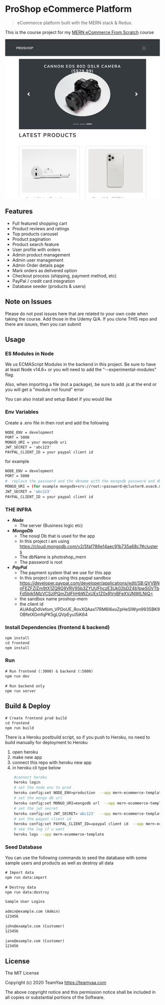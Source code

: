 # ProShop eCommerce Platform

> eCommerce platform built with the MERN stack & Redux.

This is the course project for my [MERN eCommerce From Scratch](https://www.udemy.com/course/mern-ecommerce) course

![screenshot](./readme_photos/app-page.png)

## Features

- Full featured shopping cart
- Product reviews and ratings
- Top products carousel
- Product pagination
- Product search feature
- User profile with orders
- Admin product management
- Admin user management
- Admin Order details page
- Mark orders as delivered option
- Checkout process (shipping, payment method, etc)
- PayPal / credit card integration
- Database seeder (products & users)

## Note on Issues
Please do not post issues here that are related to your own code when taking the course. Add those in the Udemy Q/A. If you clone THIS repo and there are issues, then you can submit

## Usage

### ES Modules in Node

We us ECMAScript Modules in the backend in this project. Be sure to have at least Node v14.6+ or you will need to add the "--experimental-modules" flag.

Also, when importing a file (not a package), be sure to add .js at the end or you will get a "module not found" error

You can also install and setup Babel if you would like

### Env Variables

Create a .env file in then root and add the following

```
NODE_ENV = development
PORT = 5000
MONGO_URI = your mongodb uri
JWT_SECRET = 'abc123'
PAYPAL_CLIENT_ID = your paypal client id
```

for example
```bash
NODE_ENV = development
PORT = 5000
#  replace the password and the dbname with the mongodb password and dbname
MONGO_URI = (for example mongodb+srv://root:<password>@cluster0.ovac6.mongodb.net/<dbname>?retryWrites=true&w=majority)
JWT_SECRET = 'abc123'
PAYPAL_CLIENT_ID = your paypal client id
```
### THE INFRA
- ***Node***
    - The server (Business logic etc)
- ***MongoDb***
    - The nosql Db that is used for the app
    - In this project i am using https://cloud.mongodb.com/v2/5faf786e14aec91b735a68c7#clusters
    - The dbName is photoshop_mern
    - The password is root
- ***PayPal***
    - The payment system that we use for this app
    - In this project i am using this paypal sandbox https://developer.paypal.com/developer/applications/edit/SB:QVVBNnFEZFZlZm9tX1ZQRG9VRV9Sb3ZYUUFhczE3Uk02bDZ4b1pwSGVTbFd5bjk5MzVCSzlPQmZldFhHbWZxUEs1Z0xRVnBFeXVJNWlLNjQ=
    - the sandbox name proshop-mern
    - the client id AUA6qDdVefom_VPDoUE_RovXQAas17RM6l6xoZpHeSlWyn9935BK9OBfetXGmfqPK5gLQVpEyuI5iK64
    

### Install Dependencies (frontend & backend)

```
npm install
cd frontend
npm install
```

### Run

```
# Run frontend (:3000) & backend (:5000)
npm run dev

# Run backend only
npm run server
```

## Build & Deploy

```
# Create frontend prod build
cd frontend
npm run build
```

There is a Heroku postbuild script, so if you push to Heroku, no need to build manually for deployment to Heroku

1. open heroku 
2. make new app
3. connect this repo with heroku new app
4. in heroku cli type below
```bash
    #connect heroku
    heroku login
    # set the node env to prod
    heroku config:set NODE_ENV=production  --app mern-ecommerce-template
    # set the mongo db url 
    heroku config:set MONGO_URI=mongodb url  --app mern-ecommerce-template
    # set the jwt secret
    heroku config:set JWT_SECRET='abc123'  --app mern-ecommerce-template
    # set the paypal client id
    heroku config:set PAYPAL_CLIENT_ID==paypal client id  --app mern-ecommerce-template
    # see the log if u want 
    heroku logs --app mern-ecommerce-template
```
### Seed Database

You can use the following commands to seed the database with some sample users and products as well as destroy all data

```
# Import data
npm run data:import

# Destroy data
npm run data:destroy
```

```
Sample User Logins

admin@example.com (Admin)
123456

john@example.com (Customer)
123456

jane@example.com (Customer)
123456
```


## License

The MIT License

Copyright (c) 2020 TeamYaa https://teamyaa.com

The above copyright notice and this permission notice shall be included in
all copies or substantial portions of the Software.
